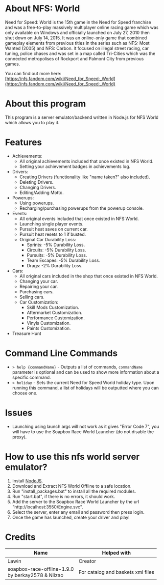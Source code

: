 # About NFS: World
Need for Speed: World is the 15th game in the Need for Speed franchise and was a free-to-play massively multiplayer online racing game which was only available on Windows and officially launched on July 27, 2010 then shut down on July 14, 2015. It was an online-only game that combined gameplay elements from previous titles in the series such as NFS: Most Wanted (2005) and NFS: Carbon. It focused on illegal street racing, car tuning, police chases and was set in a map called Tri-Cities which was the connected metropolises of Rockport and Palmont City from previous games.

You can find out more here: [https://nfs.fandom.com/wiki/Need_for_Speed:_World](https://nfs.fandom.com/wiki/Need_for_Speed:_World)
# About this program
This program is a server emulator/backend written in Node.js for NFS World which allows you to play it.
# Features
* Achievements:
    + All original achievements included that once existed in NFS World.
    + Setting your achievement badges in achievements log.
* Drivers:
    + Creating Drivers (functionality like "name taken?" also included).
    + Deleting Drivers.
    + Changing Drivers.
    + Editing/Adding Motto.
* Powerups:
    + Using powerups.
    + Recharging/purchasing powerups from the powerup console.
* Events:
    + All original events included that once existed in NFS World.
    + Launching single player events.
    + Pursuit heat saves on current car.
    + Pursuit heat resets to 1 if busted.
    + Original Car Durability Loss:
        - Sprints: -5% Durability Loss.
        - Circuits: -5% Durability Loss.
        - Pursuits: -5% Durability Loss.
        - Team Escapes: -5% Durability Loss.
        - Drags: -2% Durability Loss.
* Cars:
    + All original cars included in the shop that once existed in NFS World.
    + Changing your car.
    + Repairing your car.
    + Purchasing cars.
    + Selling cars.
    + Car Customization:
        - Skill Mods Customization.
        - Aftermarket Customization.
        - Performance Customization.
        - Vinyls Customization.
        - Paints Customization.
* Treasure Hunt
# Command Line Commands
- `> help {commandName}` - Outputs a list of commands, `commandName` parameter is optional and can be used to show more information about a specific command.
- `> holiday` - Sets the current Need for Speed World holiday type. Upon running this command, a list of holidays will be outputted where you can choose one.
# Issues
* Launching using launch args will not work as it gives "Error Code 7", you will have to use the Soapbox Race World Launcher (do not disable the proxy).
# How to use this nfs world server emulator?
1) Install [NodeJS](https://nodejs.org/en/).
2) Download and Extract NFS World Offline to a safe location.
3) Run "install_packages.bat" to install all the required modules.
4) Run "start.bat", if there is no errors, it should work.
5) Add the server to the Soapbox Race World Launcher by the url "http://localhost:3550/Engine.svc".
6) Select the server, enter any email and password then press login.
7) Once the game has launched, create your driver and play!
# Credits
| Name | Helped with |
| --------------- | ----------- |
| Lawin | Creator |
| soapbox-race-offline-1.9.0<br/>by berkay2578 & Nilzao | For catalog and baskets xml files |
